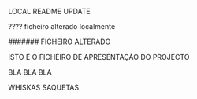 LOCAL README UPDATE

???? ficheiro alterado localmente

####### FICHEIRO ALTERADO

ISTO É O FICHEIRO DE APRESENTAÇÃO DO PROJECTO

BLA
BLA
BLA

WHISKAS SAQUETAS

